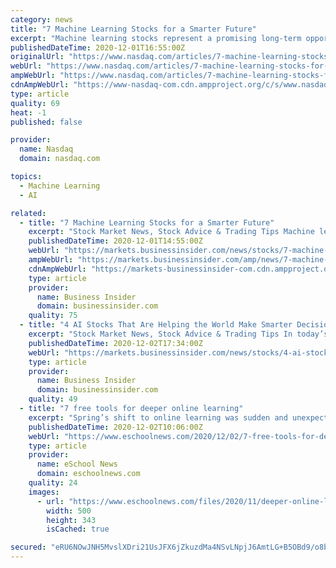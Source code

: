 ```yaml
---
category: news
title: "7 Machine Learning Stocks for a Smarter Future"
excerpt: "Machine learning stocks represent a promising long-term opportunity for investors. And they are not just about red-hot startups. There are also a myriad of mature operators that should benefit investors."
publishedDateTime: 2020-12-01T16:55:00Z
originalUrl: "https://www.nasdaq.com/articles/7-machine-learning-stocks-for-a-smarter-future-2020-12-01?time=1606971661"
webUrl: "https://www.nasdaq.com/articles/7-machine-learning-stocks-for-a-smarter-future-2020-12-01?time=1606971661"
ampWebUrl: "https://www.nasdaq.com/articles/7-machine-learning-stocks-for-a-smarter-future-2020-12-01?amp"
cdnAmpWebUrl: "https://www-nasdaq-com.cdn.ampproject.org/c/s/www.nasdaq.com/articles/7-machine-learning-stocks-for-a-smarter-future-2020-12-01?amp"
type: article
quality: 69
heat: -1
published: false

provider:
  name: Nasdaq
  domain: nasdaq.com

topics:
  - Machine Learning
  - AI

related:
  - title: "7 Machine Learning Stocks for a Smarter Future"
    excerpt: "Stock Market News, Stock Advice & Trading Tips Machine learning stocks represent a promising long-term opportunity for"
    publishedDateTime: 2020-12-01T14:55:00Z
    webUrl: "https://markets.businessinsider.com/news/stocks/7-machine-learning-stocks-for-a-smarter-future-1029854817"
    ampWebUrl: "https://markets.businessinsider.com/amp/news/7-machine-learning-stocks-for-a-smarter-future-1029854817"
    cdnAmpWebUrl: "https://markets-businessinsider-com.cdn.ampproject.org/c/s/markets.businessinsider.com/amp/news/7-machine-learning-stocks-for-a-smarter-future-1029854817"
    type: article
    provider:
      name: Business Insider
      domain: businessinsider.com
    quality: 75
  - title: "4 AI Stocks That Are Helping the World Make Smarter Decisions"
    excerpt: "Stock Market News, Stock Advice & Trading Tips In today’s uncertain economic environment tech stocks (specifically AI"
    publishedDateTime: 2020-12-02T17:34:00Z
    webUrl: "https://markets.businessinsider.com/news/stocks/4-ai-stocks-that-are-helping-the-world-make-smarter-decisions-1029859407"
    type: article
    provider:
      name: Business Insider
      domain: businessinsider.com
    quality: 49
  - title: "7 free tools for deeper online learning"
    excerpt: "Spring’s shift to online learning was sudden and unexpected, and despite pockets of schools that have resumed in-person learning or moved to hybrid learning, most schools are still fully"
    publishedDateTime: 2020-12-02T10:06:00Z
    webUrl: "https://www.eschoolnews.com/2020/12/02/7-free-tools-for-deeper-online-learning/"
    type: article
    provider:
      name: eSchool News
      domain: eschoolnews.com
    quality: 24
    images:
      - url: "https://www.eschoolnews.com/files/2020/11/deeper-online-learning.jpg"
        width: 500
        height: 343
        isCached: true

secured: "eRU6NOwJNH5MvslXDri21UsJFX6jZkuzdMa4NSvLNpjJ6AmtLG+B5OBd9/o8bBFylU9qtyPcsvSzCfRV9CtnBTfJBdMaHEqeb6DGFrIJBYK/q6sFBUs2kOTTk5lIFcxpdGrEAiGWiMHTivpbm5M4LS9gMc4MQ/7b3IsB2zmiBf9uIuEqwKKa68uAdhqVb5DLQeBpYzPGe6wX+YqALPwOArppgiGLAosukxvhGyQChhZYHwPSKIiPjMxrvKJpN2lHJkEKjovPG74EQzWLTH2xu72LR7IEANi/SSHqd3/l8vXiwUQOGEXq+T/BwHYo2f8XRWwXQ+22OXBJs9jlycUpPXoD0LZcO6Gbs9ItgY9CxEI=;KC+/kslVTEdpl/7q/6rhgQ=="
---
```


